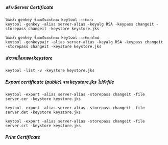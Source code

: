 ##### สร้าง Server Certificate
    
    ใช้คำสั่ง genkey ซึ่งคำเป็นคำสั่งจาก keytool เวอชันเก่า
    keytool -genkey -alias server-alias -keyalg RSA -keypass changeit -storepass changeit -keystore keystore.jks

    ใช้คำสั่ง genkey ซึ่งคำเป็นคำสั่งจาก keytool เวอชันเก่าใหม่
    keytool -genkeypair -alias server-alias -keyalg RSA -keypass changeit -storepass changeit -keystore keystore.jks

##### สำรวจเนื้อหาของ keystore

    keytool -list -v -keystore keystore.jks

##### Export certificate (public) จาก keystore.jks ไปยัง file


    keytool -export -alias server-alias -storepass changeit -file server.cer -keystore keystore.jks
    
    keytool -export -alias server-alias -storepass changeit -file server.det -keystore keystore.jks
     
    keytool -export -alias server-alias -storepass changeit -file server.crt -keystore keystore.jks

##### Print Certificate

